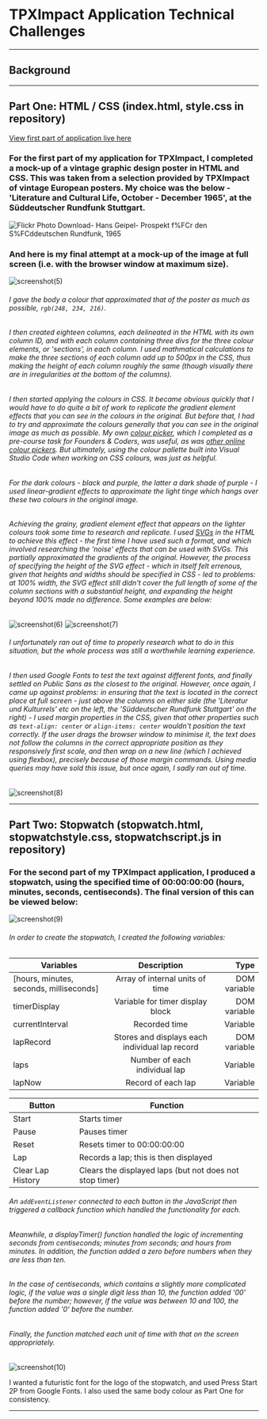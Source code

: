 # TPXImpact Application Technical Challenges

---

## Background

---

## Part One: HTML / CSS (index.html, style.css in repository)

[View first part of application live here](https://dominicsimpson.github.io/tpximpactapplication)

### For the first part of my application for TPXImpact, I completed a mock-up of a vintage graphic design poster in HTML and CSS. This was taken from a selection provided by TPXImpact of vintage European posters. My choice was the below - 'Literature and Cultural Life, October - December 1965', at the Süddeutscher Rundfunk Stuttgart. 

![Flickr Photo Download- Hans Geipel- Prospekt f%FCr den S%FCddeutschen Rundfunk, 1965](https://user-images.githubusercontent.com/52511353/205156216-63cf4e8f-5043-4a56-8d7d-31a4f2742d66.jpg)

### And here is my final attempt at a mock-up of the image at full screen (i.e. with the browser window at maximum size).

![screenshot(5)](https://user-images.githubusercontent.com/52511353/205160770-dac72eaa-6e18-4d8a-9d9e-54f8b7c54a2d.png)

###### I gave the body a colour that approximated that of the poster as much as possible, ```rgb(248, 234, 216)```.
###### I then created eighteen columns, each delineated in the HTML with its own column ID, and with each column containing three divs for the three colour elements, or 'sections', in each column. I used mathmatical calculations to make the three sections of each column add up to 500px in the CSS, thus making the height of each column roughly the same (though visually there are in irregularities at the bottom of the columns).
###### I then started applying the colours in CSS. It became obvious quickly that I would have to do quite a bit of work to replicate the gradient element effects that you can see in the colours in the original. But before that, I had to try and approximate the colours generally that you can see in the original image as much as possible. My own [colour picker](https://github.com/DominicSimpson/facprecolorpicker), which I completed as a pre-course task for Founders & Coders, was useful, as was [other online colour pickers](https://paletton.com/#uid=1000u0kllllaFw0g0qFqFg0w0aF). But ultimately, using the colour pallette built into Visual Studio Code when working on CSS colours, was just as helpful.
###### For the dark colours - black and purple, the latter a dark shade of purple - I used linear-gradient effects to approximate the light tinge which hangs over these two colours in the original image.
###### Achieving the grainy, gradient element effect that appears on the lighter colours took some time to research and replicate. I used [SVGs](https://en.wikipedia.org/wiki/SVG) in the HTML to achieve this effect - the first time I have used such a format, and which involved researching the 'noise' effects that can be used with SVGs. This partially approximated the gradients of the original. However, the process of specifying the height of the SVG effect - which in itself felt errenous, given that heights and widths should be specified in CSS - led to problems: at 100% width, the SVG effect still didn't cover the full length of some of the column sections with a substantial height, and expanding the height beyond 100% made no difference. Some examples are below:

![screenshot(6)](https://user-images.githubusercontent.com/52511353/205163670-9e95c775-e58c-4a9d-adb9-9c3816312483.png)
![screenshot(7)](https://user-images.githubusercontent.com/52511353/205163932-626c48cd-f170-4263-af26-712d3823c427.png)

###### I unfortunately ran out of time to properly research what to do in this situation, but the whole process was still a worthwhile learning experience.
###### I then used Google Fonts to test the text against different fonts, and finally settled on Public Sans as the closest to the original. However, once again, I came up against problems: in ensuring that the text is located in the correct place at full screen - just above the columns on either side (the 'Literatur und Kulturrels' etc on the left, the 'Süddeutscher Rundfunk Stuttgart' on the right) - I used margin properties in the CSS, given that other properties such as ```text-align: center``` or ```align-items: center``` wouldn't position the text correctly. If the user drags the browser window to minimise it, the text does not follow the columns in the correct appropriate position as they responsively first scale, and then wrap on a new line (which I achieved using flexbox), precisely because of those margin commands. Using media queries may have sold this issue, but once again, I sadly ran out of time.


![screenshot(8)](https://user-images.githubusercontent.com/52511353/205165645-3d0d6813-9f07-4c95-95b6-11fe341c08a0.png)

---

## Part Two: Stopwatch (stopwatch.html, stopwatchstyle.css, stopwatchscript.js in repository)

### For the second part of my TPXImpact application, I produced a stopwatch, using the specified time of 00:00:00:00 (hours, minutes, seconds, centiseconds). The final version of this can be viewed below:

![screenshot(9)](https://user-images.githubusercontent.com/52511353/205179498-f40d2695-bf39-48c2-ad7e-ff4fa88b15e5.png)

###### In order to create the stopwatch, I created the following variables:

| Variables                               | Description                                                       | Type                  |
| -------------                           |:-------------:                                                    | -----:                |
| [hours, minutes, seconds, milliseconds] | Array of internal units of time                                   | DOM variable          |
| timerDisplay                            | Variable for timer display block                                  | DOM variable          |
| currentInterval                         | Recorded time                                                     | Variable              |
| lapRecord                               | Stores and displays each individual lap record                    | DOM variable          |
| laps                                    | Number of each individual lap                                     | Variable              |
| lapNow                                  | Record of each lap                                                | Variable              |

| Button            | Function                                                |
| ---------         | ---------                                               |
| Start             | Starts timer                                            |
| Pause             | Pauses timer                                            |
| Reset             | Resets timer to 00:00:00:00                             |
| Lap               | Records a lap; this is then displayed                   |
| Clear Lap History | Clears the displayed laps (but not does not stop timer) |


###### An ```addEventListener``` connected to each button in the JavaScript then triggered a callback function which handled the functionality for each. 

###### Meanwhile, a displayTimer() function handled the logic of incrementing seconds from centiseconds; minutes from seconds; and hours from minutes. In addition, the function added a zero before numbers when they are less than ten.
###### In the case of centiseconds, which contains a slightly more complicated logic, if the value was a single digit less than 10, the function added '00' before the number; however, if the value was between 10 and 100, the function added '0' before the number.
###### Finally, the function matched each unit of time with that on the screen appropriately.

![screenshot(10)](https://user-images.githubusercontent.com/52511353/205178978-4df46f13-00da-4233-bf3d-db43ab2aa632.png)

I wanted a futuristic font for the logo of the stopwatch, and used Press Start 2P from Google Fonts. I also used the same body colour as Part One for consistency.

---
